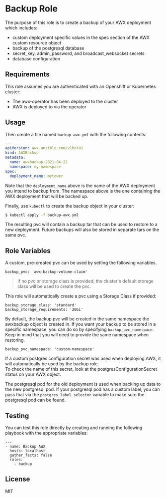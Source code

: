Backup Role
=========

The purpose of this role is to create a backup of your AWX deployment which includes:
  - custom deployment specific values in the spec section of the AWX custom resource object
  - backup of the postgresql database
  - secret_key, admin_password, and broadcast_websocket secrets
  - database configuration

Requirements
------------

This role assumes you are authenticated with an Openshift or Kubernetes cluster:
  - The awx-operator has been deployed to the cluster
  - AWX is deployed to via the operator


Usage
----------------

Then create a file named `backup-awx.yml` with the following contents:

```yaml
---
apiVersion: awx.ansible.com/v1beta1
kind: AWXBackup
metadata:
  name: awxbackup-2021-04-22
  namespace: my-namespace
spec:
  deployment_name: mytower
```

Note that the `deployment_name` above is the name of the AWX deployment you intend to backup from.  The namespace above is the one containing the AWX deployment that will be backed up.

Finally, use `kubectl` to create the backup object in your cluster:

```bash
$ kubectl apply -f backup-awx.yml
```

The resulting pvc will contain a backup tar that can be used to restore to a new deployment. Future backups will also be stored in separate tars on the same pvc.


Role Variables
--------------

A custom, pre-created pvc can be used by setting the following variables.  

```
backup_pvc: 'awx-backup-volume-claim'
```

> If no pvc or storage class is provided, the cluster's default storage class will be used to create the pvc.

This role will automatically create a pvc using a Storage Class if provided:

```
backup_storage_class: 'standard'
backup_storage_requirements: '20Gi'
```

By default, the backup pvc will be created in the same namespace the awxbackup object is created in.  If you want your backup to be stored
in a specific namespace, you can do so by specifying `backup_pvc_namespace`.  Keep in mind that you will
need to provide the same namespace when restoring.  

```
backup_pvc_namespace: 'custom-namespace'
```

If a custom postgres configuration secret was used when deploying AWX, it will automatically be used by the backup role.  
To check the name of this secret, look at the postgresConfigurationSecret status on your AWX object.  

The postgresql pod for the old deployment is used when backing up data to the new postgresql pod.  If your postgresql pod has a custom label,
you can pass that via the `postgres_label_selector` variable to make sure the postgresql pod can be found.


Testing
----------------

You can test this role directly by creating and running the following playbook with the appropriate variables:

```
---
- name: Backup AWX
  hosts: localhost
  gather_facts: false
  roles:
    - backup
```

License
-------

MIT

